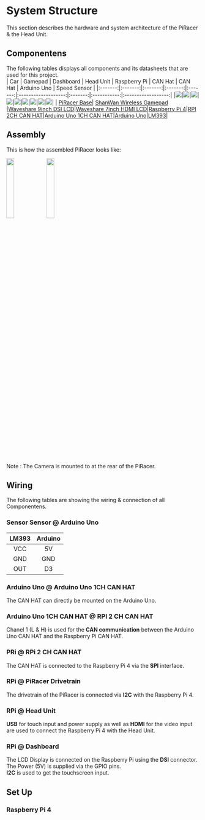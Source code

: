 # System Structure
This section describes the hardware and system architecture of the PiRacer & the Head Unit. 

## Componentens
The following tables displays all components and its datasheets that are used for this project. <br>
| Car | Gamepad | Dashboard | Head Unit | Raspberry Pi | CAN Hat | CAN Hat | Arduino Uno | Speed Sensor |
|:-------:|:-------:|:-------:|:-------:|:-------:|:-------------------:|:-------:|:-----------:|:------------------:|
|<img src="./images/piracer.jpg" >|<img src="./images/gamepad.png" >|<img src="./images/waveshare-9inch-DSI-LCD.png" >|<img src="./images/waveshare-7inch-HDMI-LCD.jpg" >|<img src="./images/raspberry-pi-4-modell-b.jpg">|<img src="./images/2ch-can-fd-hat.jpg">|<img src="./images/can_bus_shield_Ardunio.png">|<img src="./images/arduino_uno.png">|<img src="./images/speedsensor.png">|
| [PiRacer Base](https://www.waveshare.com/piracer-ai-kit.htm)| [ShanWan Wireless Gamepad]() |[Waveshare 9inch DSI LCD](https://www.waveshare.com/wiki/7.9inch_DSI_LCD)|[Waveshare 7inch HDMI LCD](https://www.waveshare.com/wiki/7inch_HDMI_LCD_(C))|[Raspberry Pi 4](LINK)|[RPI 2CH CAN HAT]([LINK](https://www.waveshare.com/wiki/2-CH_CAN_HAT))|[Arduino Uno 1CH CAN HAT](LINK)|[Arduino Uno](LINK)|[LM393](LINK)|

## Assembly
This is how the assembled PiRacer looks like:

<img src="./images/Assembled_PiRacer_1.JPG" width="20%" height="auto">
<img src="./images/Assembled_PiRacer_2.JPG" width="20%" height="auto">

Note : The Camera is mounted to at the rear of the PiRacer.

## Wiring
The following tables are showing the wiring & connection of all Componentens.

### Sensor Sensor @ Arduino Uno
| LM393 | Arduino | 
|:--------------------:|:-------:|
| VCC                  | 5V      | 
| GND                  | GND     | 
| OUT                  | D3      | 

### Arduino Uno @ Arduino Uno 1CH CAN HAT
The CAN HAT can directly be mounted on the Arduino Uno. <br>

### Arduino Uno 1CH CAN HAT @ RPI 2 CH CAN HAT
Chanel 1 (L & H) is used for the **CAN communication** between the Arduino Uno CAN HAT and the Raspberry Pi CAN HAT. <br>

### PRi @ RPi 2 CH CAN HAT
The CAN HAT is connected to the Raspberry Pi 4 via the **SPI** interface. <br>

### RPi @ PiRacer Drivetrain
The drivetrain of the PiRacer is connected via **I2C** with the Raspberry Pi 4.

### RPi @ Head Unit
**USB** for touch input and power supply as well as **HDMI** for the video input are used to connect the Raspberry Pi 4 with the Head Unit.

### RPi @ Dashboard
The LCD Display is connected on the Raspberry Pi using the **DSI** connector. <br>
The Power (5V) is supplied via the GPIO pins. <br>
**I2C** is used to get the touchscreen input. <br>

## Set Up 
### Raspberry Pi 4
### 





